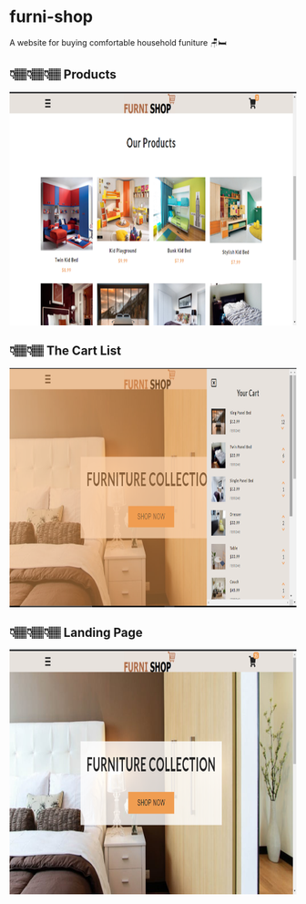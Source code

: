 # furni-shop

A website for buying comfortable household funiture 🪑🛏

## 👇🏽👇🏽👇🏽 Products

<img src ="images/landing3.png" width="800" height="410">

## 👇🏽👇🏽 The Cart List

<img src ="images/landing1.png" width="800" height="420">

## 👇🏽👇🏽👇🏽 Landing Page

<img src ="images/landing2.png" width="800" height="430">
